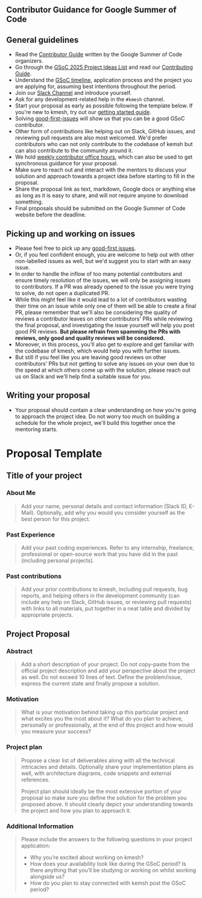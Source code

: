 ## Contributor Guidance for Google Summer of Code

## General guidelines

* Read the [Contributor Guide](https://google.github.io/gsocguides/student/) written by the Google Summer of Code organizers.
* Go through the [GSoC 2025 Project Ideas List](./2025/project_ideas.md) and read our [Contributing Guide](https://github.com/kmesh-net/kmesh/blob/main/CONTRIBUTING.md).
* Understand the [GSoC timeline](https://developers.google.com/open-source/gsoc/timeline), application process and the project you are applying for, assuming best intentions throughout the period.
* Join our [Slack Channel](https://cloud-native.slack.com/archives/C06BU2GB8NL) and introduce yourself. 
* Ask for any development-related help in the `#kmesh` channel.
* Start your proposal as early as possible following the template below. If you're new to kmesh, try out our [getting started guide](https://kmesh.net/en/docs/setup/quick-start/).
* Solving [good-first-issues](https://github.com/kmesh-net/kmesh/issues?q=is%3Aissue%20state%3Aopen%20label%3A%22good%20first%20issue%22) will show us that you can be a good GSoC contributor. 
* Other form of contributions like helping out on Slack, GitHub issues, and reviewing pull requests are also most welcomed. We'd prefer contributors who can not only contribute to the codebase of kemsh but can also contribute to the community around it.
* We hold [weekly contributor office hours](https://zoom-lfx.platform.linuxfoundation.org/meeting/99299011908?password=f4c31ddd-11ed-42ae-a617-3e0842c39c58), which can also be used to get synchronous guidance for your proposal. 
* Make sure to reach out and interact with the mentors to discuss your solution and approach towards a project idea before starting to fill in the proposal.
* Share the proposal link as text, markdown, Google docs or anything else as long as it is easy to share, and will not require anyone to download something.
* Final proposals should be submitted on the Google Summer of Code website before the deadline.

## Picking up and working on issues

* Please feel free to pick up any [good-first issues](https://github.com/kmesh-net/kmesh/issues?q=is%3Aissue%20state%3Aopen%20label%3A%22good%20first%20issue%22).
* Or, if you feel confident enough, you are welcome to help out with other non-labelled issues as well, but we'd suggest you to start with an easy issue.
* In order to handle the inflow of too many potential contributors and ensure timely resolution of the issues, we will only be assigning issues to contributors. If a PR was already opened to the issue you were trying to solve, do not open a duplicated PR.
* While this might feel like it would lead to a lot of contributors wasting their time on an issue while only one of them will be able to create a final PR, please remember that we'll also be considering the quality of reviews a contributor leaves on other contributors' PRs while reviewing the final proposal, and investigating the issue yourself will help you post good PR reviews. __But please refrain from spamming the PRs with reviews, only good and quality reviews will be considered.__
* Moreover, in this process, you'll also get to explore and get familiar with the codebase of kmesh, which would help you with further issues.
* But still if you feel like you are leaving good reviews on other contributors' PRs but not getting to solve any issues on your own due to the speed at which others come up with the solution, please reach out us on Slack and we'll help find a suitable issue for you.

## Writing your proposal

* Your proposal should contain a clear understanding on how you're going to approach the project idea. Do not worry too much on building a schedule for the whole project, we'll build this together once the mentoring starts.

# Proposal Template

## Title of your project

### About Me

> Add your name, personal details and contact information (Slack ID, E-Mail). Optionally, add why you would you consider yourself as the best person for this project.

### Past Experience

> Add your past coding experiences. Refer to any internship, freelance, professional or open-source work that you have did in the past (including personal projects).

### Past contributions

> Add your prior contributions to kmesh, including pull requests, bug reports, and helping others in the development community (can include any help on Slack, GitHub issues, or reviewing pull requests) with links to all materials, put together in a neat table and divided by appropriate projects.

## Project Proposal

### Abstract

> Add a short description of your project. Do not copy-paste from the official project description and add your perspective about the project as well. Do not exceed 10 lines of text. Define the problem/issue, express the current state and finally propose a solution.

### Motivation

> What is your motivation behind taking up this particular project and what excites you the most about it? What do you plan to achieve, personally or professionally, at the end of this project and how would you measure your success?

### Project plan

> Propose a clear list of deliverables along with all the technical intricacies and details. Optionally share your implementation plans as well, with architecture diagrams, code snippets and external references.
>
> Project plan should ideally be the most extensive portion of your proposal so make sure you define the solution for the problem you proposed above. It should clearly depict your understanding towards the project and how you plan to approach it.

### Additional Information

>Please include the answers to the following questions in your project application:
>
>* Why you’re excited about working on kmesh?
>* How does your availability look like during the GSoC period? Is there anything that you’ll be studying or working on whilst working alongside us?
>* How do you plan to stay connected with kemsh post the GSoC period?